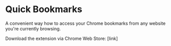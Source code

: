 # Quick Bookmarks
A convenient way how to access your Chrome bookmarks from any website you're currently browsing.

Download the extension via Chrome Web Store: [link]